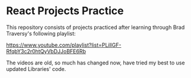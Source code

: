 # React Projects Practice

This repository consists of projects practiced after learning through Brad Traversy's following playlist:

https://www.youtube.com/playlist?list=PLillGF-RfqbY3c2r0htQyVbDJJoBFE6Rb

The videos are old, so much has changed now, have tried my best to use updated Libraries' code.



